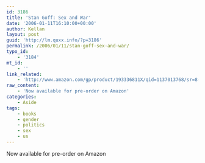 ```yaml
---
id: 3186
title: 'Stan Goff: Sex and War'
date: '2006-01-11T16:10:00+00:00'
author: Kellan
layout: post
guid: 'http://lm.quxx.info/?p=3186'
permalink: /2006/01/11/stan-goff-sex-and-war/
typo_id:
    - '3184'
mt_id:
    - ''
link_related:
    - 'http://www.amazon.com/gp/product/193336811X/qid=1137013768/sr=8-2/ref=sr_8_xs_ap_i2_xgl14/104-8840841-5744769?n=507846&s=books&v=glance'
raw_content:
    - 'Now available for pre-order on Amazon'
categories:
    - Aside
tags:
    - books
    - gender
    - politics
    - sex
    - us
---
```


Now available for pre-order on Amazon